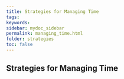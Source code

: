 ```yaml
---
title: Strategies for Managing Time
tags: 
keywords: 
sidebar: mydoc_sidebar
permalink: managing_time.html
folder: strategies
toc: false
---
```


## Strategies for Managing Time


